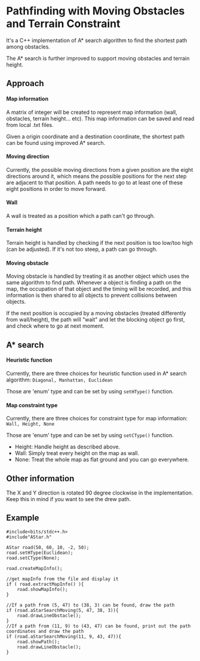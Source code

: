 # Pathfinding with Moving Obstacles and Terrain Constraint

It's a C++ implementation of A* search algorithm to find the shortest path among obstacles.

The A* search is further improved to support moving obstacles and terrain height.

## Approach
#### Map information
A matrix of integer will be created to represent map information (wall, obstacles, terrain height... etc). This map information can be saved and read from local .txt files.

Given a origin coordinate and a destination coordinate, the shortest path can be found using improved A* search.
#### Moving direction
Currently, the possible moving directions from a given position are the eight directions around it, which means the possible positions for the next step are adjacent to that position. A path needs to go to at least one of these eight positions in order to move forward.
#### Wall
A wall is treated as a position which a path can't go through. 
#### Terrain height
Terrain height is handled by checking if the next position is too low/too high (can be adjusted). If it's not too steep, a path can go through.
#### Moving obstacle
Moving obstacle is handled by treating it as another object which uses the same algorithm to find path. Whenever a object is finding a path on the map, the occupation of that object and the timing will be recorded, and this information is then shared to all objects to prevent collisions between objects.

If the next position is occupied by a moving obstacles (treated differently from wall/height), the path will "wait" and let the blocking object go first, and check where to go at next moment. 
## A* search
#### Heuristic function
Currently, there are three choices for heuristic function used in A* search algorithm:
`Diagonal, Manhattan, Euclidean`

Those are 'enum' type and can be set by using `setHType()` function.

#### Map constraint type
Currently, there are three choices for constraint type for map information:
`Wall, Height, None`

Those are 'enum' type and can be set by using `setCType()` function.

- Height: Handle height as described above.
- Wall: Simply treat every height on the map as wall.
- None: Treat the whole map as flat ground and you can go everywhere.

## Other information
The X and Y direction is rotated 90 degree clockwise in the implementation. Keep this in mind if you want to see the drew path.

## Example
    #include<bits/stdc++.h>
    #include"AStar.h"
    
    AStar road(50, 60, 10, -2, 50);
    road.setHType(Euclidean);
    road.setCType(None);
    
    road.createMapInfo();

    //get mapInfo from the file and display it
    if ( road.extractMapInfo() ){
        road.showMapInfo();
    }

    //If a path from (5, 47) to (38, 3) can be found, draw the path
    if (road.aStarSearchMoving(5, 47, 38, 3)){
        road.drawLineObstacle();
    }
    //If a path from (11, 9) to (43, 47) can be found, print out the path coordinates and draw the path
    if (road.aStarSearchMoving(11, 9, 43, 47)){
        road.showPath();
        road.drawLineObstacle();
    }
